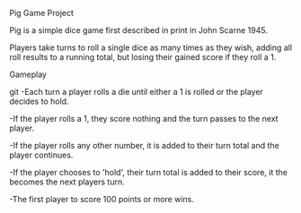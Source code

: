 Pig Game Project

Pig is a simple dice game first described in print in John Scarne 1945.

Players take turns to roll a single dice as many times as they wish, adding all roll results to a running total, but losing their gained score if they roll a 1.

Gameplay

git -Each turn a player rolls a die until either a 1 is rolled or the player decides to hold.

-If the player rolls a 1, they score nothing and the turn passes to the next player.

-If the player rolls any other number, it is added to their turn total and the player continues.

-If the player chooses to 'hold', their turn total is added to their score, it the becomes the next players turn.

-The first player to score 100 points or more wins.
